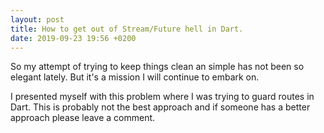 ```yaml
---
layout: post
title: How to get out of Stream/Future hell in Dart.
date: 2019-09-23 19:56 +0200
---
```


So my attempt of trying to keep things clean an simple has not been so elegant lately. But it's a mission I will continue to embark on.

I presented myself with this problem where I was trying to guard routes in Dart. This is probably not the best approach and if someone has a better approach please leave a comment.

